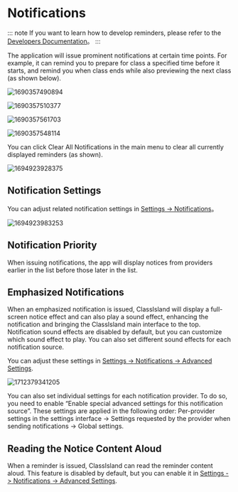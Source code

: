 # Notifications

::: note
If you want to learn how to develop reminders, please refer to the [Developers Documentation](../dev/notifications/index.md)。
:::

The application will issue prominent notifications at certain time points. For example, it can remind you to prepare for class a specified time before it starts, and remind you when class ends while also previewing the next class (as shown below).

![1690357490894](image/basic/1690357490894.png)

![1690357510377](image/basic/1690357510377.png)

![1690357561703](image/basic/1690357561703.png)

![1690357548114](image/basic/1690357548114.png)

You can click Clear All Notifications in the main menu to clear all currently displayed reminders (as shown).

![1694923928375](image/Notifications/1694923928375.png)

## Notification Settings

You can adjust related notification settings in [Settings -> Notifications](classisland://app/settings/notification)。

![1694923983253](image/Notifications/1694923983253.png)

## Notification Priority

When issuing notifications, the app will display notices from providers earlier in the list before those later in the list.

## Emphasized Notifications

When an emphasized notification is issued, ClassIsland will display a full-screen notice effect and can also play a sound effect, enhancing the notification and bringing the ClassIsland main interface to the top. Notification sound effects are disabled by default, but you can customize which sound effect to play. You can also set different sound effects for each notification source.

You can adjust these settings in [Settings -> Notifications -> Advanced Settings](classisland://app/settings/notification).

![1712379341205](image/ChangeLog/1712379341205.png)

You can also set individual settings for each notification provider. To do so, you need to enable “Enable special advanced settings for this notification source”. These settings are applied in the following order: Per-provider settings in the settings interface → Settings requested by the provider when sending notifications → Global settings.

## Reading the Notice Content Aloud

When a reminder is issued, ClassIsland can read the reminder content aloud. This feature is disabled by default, but you can enable it in [Settings -> Notifications -> Advanced Settings](classisland://app/settings/notification).
